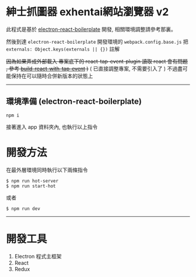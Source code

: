 紳士抓圖器 exhentai網站瀏覽器 v2
===================
此程式是基於 
[electron-react-boilerplate](https://github.com/chentsulin/electron-react-boilerplate)
開發, 相關環境調整請參考那裏。

然後到達 `electron-react-boilerplate` 開發環境的 `webpack.config.base.js` 把 `externals: Object.keys(externals || {})` 
註解

~~因為如果弄成外部載入 專案底下的 react-tap-event-plugin 讀取 react 會有問題 , 
參考 [build-react-with-tap-event](https://github.com/swenyang/build-react-with-tap-event) )~~
( 已直接調整專案, 不需要引入了 ) 不過盡可能保持在可以隨時合併新版本的狀態上


----------

環境準備 (electron-react-boilerplate)
----

```
npm i
```
接著進入 app 資料夾內, 也執行以上指令

開發方法
====
在最外層環境同時執行以下兩條指令
```
$ npm run hot-server
$ npm run start-hot
```
或者
```
$ npm run dev
```


----------

開發工具
======

 1. Electron 程式主框架
 2. React
 3. Redux
